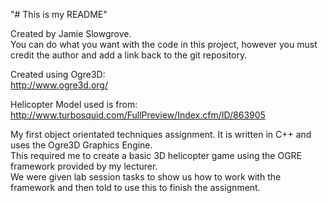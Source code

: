"# This is my README"  
  
Created by Jamie Slowgrove.  
You can do what you want with the code in this project, however you must credit the author and add a link back to the git repository.  

Created using Ogre3D:  
http://www.ogre3d.org/  
  
Helicopter Model used is from:  
http://www.turbosquid.com/FullPreview/Index.cfm/ID/863905  
  
My first object orientated techniques assignment. It is written in C++ and uses the Ogre3D Graphics Engine.   
This required me to create a basic 3D helicopter game using the OGRE framework provided by my lecturer.  
We were given lab session tasks to show us how to work with the framework and then told to use this to finish the assignment.  